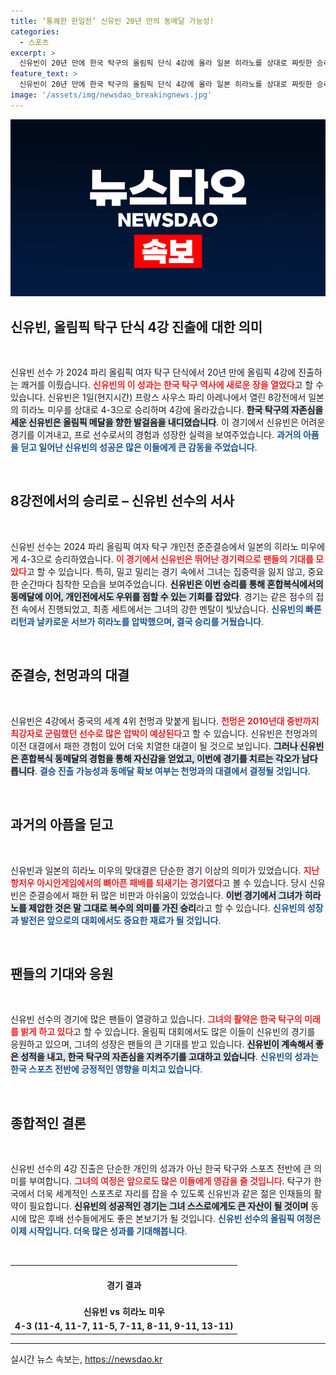 ```yaml
---
title: ‘통쾌한 한일전’ 신유빈 20년 만의 동메달 가능성!
categories:
  - 스포츠
excerpt: >
  신유빈이 20년 만에 한국 탁구의 올림픽 단식 4강에 올라 일본 히라노를 상대로 짜릿한 승리를 이끌어냈습니다. 세계 4위 천멍과의 준결승전에서 전설적인 대결이 예고됩니다. 또 다른 한일전의 서막이 열리나?
feature_text: >
  신유빈이 20년 만에 한국 탁구의 올림픽 단식 4강에 올라 일본 히라노를 상대로 짜릿한 승리를 이끌어냈습니다. 세계 4위 천멍과의 준결승전에서 전설적인 대결이 예고됩니다. 또 다른 한일전의 서막이 열리나?
image: '/assets/img/newsdao_breakingnews.jpg'
---
```


<p><img src="/assets/img/newsdao_breakingnews.jpg" alt="ranknews 속보" /></p>

<h2 data-ke-size="size26">신유빈, 올림픽 탁구 단식 4강 진출에 대한 의미</h2>

<p data-ke-size="size16">&nbsp;</p>

<p>신유빈 선수 가 2024 파리 올림픽 여자 탁구 단식에서 20년 만에 올림픽 4강에 진출하는 쾌거를 이뤘습니다. <b><span style="color: #ee2323;">신유빈의 이 성과는 한국 탁구 역사에 새로운 장을 열었다</span></b>고 할 수 있습니다. 신유빈은 1일(현지시간) 프랑스 사우스 파리 아레나에서 열린 8강전에서 일본의 히라노 미우를 상대로 4-3으로 승리하며 4강에 올라갔습니다. <b><span style="background-color: #21538527;">한국 탁구의 자존심을 세운 신유빈은 올림픽 메달을 향한 발걸음을 내디뎠습니다</span></b>. 이 경기에서 신유빈은 어려운 경기를 이겨내고, 프로 선수로서의 경험과 성장한 실력을 보여주었습니다. <b><span style="color: #1a5490;">과거의 아픔을 딛고 일어난 신유빈의 성공은 많은 이들에게 큰 감동을 주었습니다</span></b>.</p>

<p data-ke-size="size16">&nbsp;</p>

<h2 data-ke-size="size26">8강전에서의 승리로 – 신유빈 선수의 서사</h2>

<p data-ke-size="size16">&nbsp;</p>

<p>신유빈 선수는 2024 파리 올림픽 여자 탁구 개인전 준준결승에서 일본의 히라노 미우에게 4-3으로 승리하였습니다. <b><span style="color: #ee2323;">이 경기에서 신유빈은 뛰어난 경기력으로 팬들의 기대를 모았다</span></b>고 할 수 있습니다. 특히, 밀고 밀리는 경기 속에서 그녀는 집중력을 잃지 않고, 중요한 순간마다 침착한 모습을 보여주었습니다. <b><span style="background-color: #21538527;">신유빈은 이번 승리를 통해 혼합복식에서의 동메달에 이어, 개인전에서도 우위를 점할 수 있는 기회를 잡았다</span></b>. 경기는 같은 점수의 접전 속에서 진행되었고, 최종 세트에서는 그녀의 강한 멘탈이 빛났습니다. <b><span style="color: #1a5490;">신유빈의 빠른 리턴과 날카로운 서브가 히라노를 압박했으며, 결국 승리를 거뒀습니다</span></b>.</p>

<p data-ke-size="size16">&nbsp;</p>

<h2 data-ke-size="size26">준결승, 천멍과의 대결</h2>

<p data-ke-size="size16">&nbsp;</p>

<p>신유빈은 4강에서 중국의 세계 4위 천멍과 맞붙게 됩니다. <b><span style="color: #ee2323;">천멍은 2010년대 중반까지 최강자로 군림했던 선수로 많은 압박이 예상된다</span></b>고 할 수 있습니다. 신유빈은 천멍과의 이전 대결에서 패한 경험이 있어 더욱 치열한 대결이 될 것으로 보입니다. <b><span style="background-color: #21538527;">그러나 신유빈은 혼합복식 동메달의 경험을 통해 자신감을 얻었고, 이번에 경기를 치르는 각오가 남다릅니다</span></b>. <b><span style="color: #1a5490;">결승 진출 가능성과 동메달 확보 여부는 천멍과의 대결에서 결정될 것입니다</span></b>.</p>

<p data-ke-size="size16">&nbsp;</p>

<h2 data-ke-size="size26">과거의 아픔을 딛고</h2>

<p data-ke-size="size16">&nbsp;</p>

<p>신유빈과 일본의 히라노 미우의 맞대결은 단순한 경기 이상의 의미가 있었습니다. <b><span style="color: #ee2323;">지난 항저우 아시안게임에서의 뼈아픈 패배를 되새기는 경기였다</span></b>고 볼 수 있습니다. 당시 신유빈은 준결승에서 패한 뒤 많은 비판과 아쉬움이 있었습니다. <b><span style="background-color: #21538527;">이번 경기에서 그녀가 히라노를 제압한 것은 말 그대로 복수의 의미를 가진 승리</span></b>라고 할 수 있습니다. <b><span style="color: #1a5490;">신유빈의 성장과 발전은 앞으로의 대회에서도 중요한 재료가 될 것입니다</span></b>.</p>

<p data-ke-size="size16">&nbsp;</p>

<h2 data-ke-size="size26">팬들의 기대와 응원</h2>

<p data-ke-size="size16">&nbsp;</p>

<p>신유빈 선수의 경기에 많은 팬들이 열광하고 있습니다. <b><span style="color: #ee2323;">그녀의 활약은 한국 탁구의 미래를 밝게 하고 있다</span></b>고 할 수 있습니다. 올림픽 대회에서도 많은 이들이 신유빈의 경기를 응원하고 있으며, 그녀의 성장은 팬들의 큰 기대를 받고 있습니다. <b><span style="background-color: #21538527;">신유빈이 계속해서 좋은 성적을 내고, 한국 탁구의 자존심을 지켜주기를 고대하고 있습니다</span></b>. <b><span style="color: #1a5490;">신유빈의 성과는 한국 스포츠 전반에 긍정적인 영향을 미치고 있습니다</span></b>.</p>

<p data-ke-size="size16">&nbsp;</p>

<h2 data-ke-size="size26">종합적인 결론</h2>

<p data-ke-size="size16">&nbsp;</p>

<p>신유빈 선수의 4강 진출은 단순한 개인의 성과가 아닌 한국 탁구와 스포츠 전반에 큰 의미를 부여합니다. <b><span style="color: #ee2323;">그녀의 여정은 앞으로도 많은 이들에게 영감을 줄 것입니다</span></b>. 탁구가 한국에서 더욱 세계적인 스포츠로 자리를 잡을 수 있도록 신유빈과 같은 젊은 인재들의 활약이 필요합니다. <b><span style="background-color: #21538527;">신유빈의 성공적인 경기는 그녀 스스로에게도 큰 자산이 될 것이며</span></b> 동시에 많은 후배 선수들에게도 좋은 본보기가 될 것입니다. <b><span style="color: #1a5490;">신유빈 선수의 올림픽 여정은 이제 시작입니다. 더욱 많은 성과를 기대해봅니다</span></b>.</p>

<p data-ke-size="size16">&nbsp;</p>

<table style="width: 100%;">
    <tr>
        <th style="text-align: center; height: 54px;"><b>경기 결과</b></th>
    </tr>
    <tr>
        <td style="text-align: center; height: 17px;"><b>신유빈 vs 히라노 미우</b></td>
    </tr>
    <tr>
        <td style="text-align: center; height: 17px;"><b>4-3 (11-4, 11-7, 11-5, 7-11, 8-11, 9-11, 13-11)</b></td>
    </tr>
</table>

<hr />
실시간 뉴스 속보는, <a href="https://newsdao.kr" rel="dofollow">https://newsdao.kr</a>


